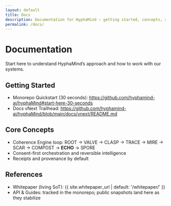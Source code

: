 ```yaml
---
layout: default
title: Docs
description: Documentation for HyphaMind — getting started, concepts, and references.
permalink: /docs/
---
```


# Documentation

Start here to understand HyphaMind’s approach and how to work with our systems.

## Getting Started
- Monorepo Quickstart (30 seconds): https://github.com/hyphamind-ai/hyphaMind#start-here-30-seconds
- Docs vNext Trailhead: https://github.com/hyphamind-ai/hyphaMind/blob/main/docs/vnext/README.md

## Core Concepts
- Coherence Engine loop: ROOT → VALVE → CLASP → TRACE → MIRE → SCAR → COMPOST → **ECHO** → SPORE
- Consent-first orchestration and reversible intelligence
- Receipts and provenance by default

## References
- Whitepaper (living SoT): {{ site.whitepaper_url | default: '/whitepaper/' }}
- API & Guides: tracked in the monorepo; public snapshots land here as they stabilize
